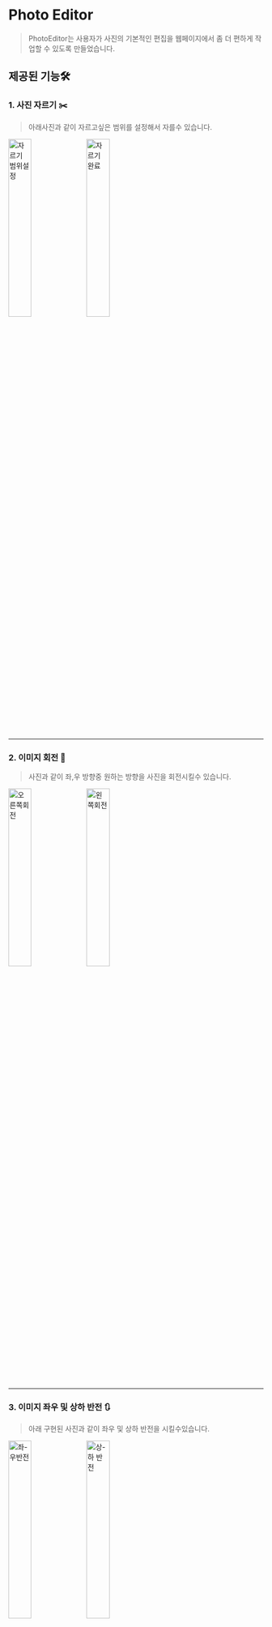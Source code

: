 #  Photo Editor

> PhotoEditor는 사용자가 사진의 기본적인 편집을 웹페이지에서 좀 더 편하게 작업할 수 있도록 만들었습니다.

## 제공된 기능🛠️

### 1. 사진 자르기 ✂️ 
 >아래사진과 같이 자르고싶은 범위를 설정해서 자를수 있습니다. 
<img width="30%" align="left" alt="자르기 범위설정" src="https://user-images.githubusercontent.com/89898165/208283921-e84cf762-b6d1-436e-ad72-ee874762e26b.png"> 

<img width="30%" align="center" alt="자르기 완료" src="https://user-images.githubusercontent.com/89898165/208283969-f55f4069-c152-4df9-98e2-df2b9565bb38.png"> 

<hr>

### 2. 이미지 회전 🔄 
> 사진과 같이 좌,우 방향중 원하는 방향을 사진을 회전시킬수 있습니다.
<img width="30%" align="left" alt="오른쪽회전" src="https://user-images.githubusercontent.com/89898165/208284269-497fe926-2a26-42e4-a193-7847be16576e.png">

<img width="30%" align="center" alt="왼쪽회전" src="https://user-images.githubusercontent.com/89898165/208284295-4bb82bd1-8e40-4d4b-9ece-a0efbc8d3117.png">  

<hr>

### 3. 이미지 좌우 및 상하 반전 🔃  
> 아래 구현된 사진과 같이 좌우 및 상하 반전을 시킬수있습니다.
<img width="30%" align="left" alt="좌-우반전" src="https://user-images.githubusercontent.com/89898165/208284847-d24e6c11-92e4-44fc-8f4c-deea925dde9a.png">

<img width="30%"  align="center" alt="상-하 반전" src="https://user-images.githubusercontent.com/89898165/208284858-cac19082-7a29-4c6a-b3d1-0414bc24f482.png">

<hr>

### 4. 이미지 필터 적용 🌉  
> 제공된 필터는 총 6가지로 원하는 필터르 사진에 적용시킬수 있습니다.<br>

- Brightness(밝은)

<img width="30%" alt="brightness" src="https://user-images.githubusercontent.com/89898165/208284893-d5751812-394f-475a-8a0f-4ea5315954bd.png">

- Grayscale(어두운)

<img width="30%" alt="greyscale" src="https://user-images.githubusercontent.com/89898165/208284898-d747be19-0547-42e3-ad5f-a26c71ca2160.png">

- Sepia(빛바랜)

<img width="30%" alt="sepia" src="https://user-images.githubusercontent.com/89898165/208284903-d991ebce-a761-4ca6-8a49-6c390243f2d9.png">

- Saturate(선명한)

<img width="30%" alt="saturate" src="https://user-images.githubusercontent.com/89898165/208284911-563bc8d1-7895-46d6-8a9d-66182b4f067b.png">

- Contrast(대비된)

<img width="30%" alt="contrast" src="https://user-images.githubusercontent.com/89898165/208284922-36a6ca46-f423-4ac9-88b6-58d44866a065.png">

- Huerotate(색전환)

<img width="30%" alt="huerotate" src="https://user-images.githubusercontent.com/89898165/208284935-3653f859-ce52-47bd-b526-4d5552a205a8.png">



##  1. 구현화면 💻

[직접 구현하기](https://covvboi.github.io/PhotoEditor/)

<img width="60%" src="https://user-images.githubusercontent.com/89898165/207321038-4304b2a5-d31f-44fa-a66c-09c64cdc0baf.gif"/>

##  2. 사용기술 🚀
- HTML
- CSS
- JavaScript
- React
- Redux-Toolkit

##  3. 프로젝트 소개 

> Frontend 개발 실력을 올리기 위해 (필터, 사진 회전, 좌우 및 상하 반전, 사진 자르기, 이미지 저장)등의 기본적인 기능을 구현할 수 있는 이미지 편집기를 만들어 보았습니다.
>
> 우선 Canvas API를 기반으로 구현하였고, 전반적으로 이미지 관리에 많이 사용하는 라이브러리를 사용하지 않고 기능들을 완성했습니다. 그 이외 React의 상태 관리는 Redux-Toolkit을 사용하였으며, 크기가 다른 사진들도 모두 대응할 수 있게 로직을 작성하였습니다.

## Crop Funtion ✂️
<img width="30%" src="https://user-images.githubusercontent.com/89898165/208039551-5229c0bf-3c63-4e86-962c-8f5542eb188b.jpeg"/>

- Crop Layer - 이미지를 자르고싶은 범위를 지정할 수 있는 Layer<br> 
- Image Layer - 불러온 이미지를 화면에 노출시켜주는 Layer

이미지의 범위를 지정할 수 있게 사각형을 마우스에 따라 canvas 위에 그려주기 위해서는 마우스의 흔적을 초기화 시켜줘야하는데, canvas특성상 특정 값을 지울 수 없고 모두 초기화된다.
그래서 이 점을 해결하기 위해 사진을 보여주는 Layer와 CropLayer를 중첩으로 사용했습니다.

## Rotate Funtion 🔄

<img width="30%" align="left" src="https://user-images.githubusercontent.com/89898165/208043810-25cd582c-00f4-4b2c-a65e-cfa66bf3e535.jpeg"/>


<img width="30.6%"  align="center" src="https://user-images.githubusercontent.com/89898165/208044782-f208d9da-0e12-43ee-a69c-5f50ee207631.jpeg"/>

canvas에서 회전을 할때는 위의 사진처럼 원점(0,0)을 기준으로 회전을 하기때문에 사용자가 보는 화면에서 이미지가 벗어날 수 있습니다.<br>
때문에 회전을 하고 다시 가운데로 이동을 시켜주는 작업을 따로 했습니다.




